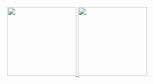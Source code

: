 <div align="center">
  <div style="display: flex; align-items: flex-start; flex-direction: rows;">
    <a href="https://github.com/Diegwl">
    <img height="160em" src="https://github-readme-stats.vercel.app/api/top-langs/?username=diegwl&layout=compact&langs_count=7&theme=dark"/>
    <img height="160em" src="https://github-readme-stats.vercel.app/api?username=diegwl&show_icons=true&theme=dark&include_all_commits=true&count_private=true"/>
  </div>
</div>

